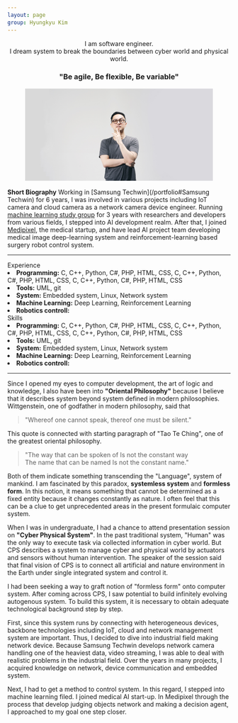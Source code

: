 ```yaml
---
layout: page
group: Hyungkyu Kim
---
```

<div align="center">
    I am software engineer.<br>
    I dream system to break the boundaries between cyber world and physical world.<br>
    <h3>"Be agile, Be flexible, Be variable"</h3>
</div>

<div>
    <figure>
      <img src="/images/profile.JPG">
    </figure>
</div>

**Short Biography** Working in [Samsung Techwin](/portfolio#Samsung Techwin) for 6 years, I was involved in various projects including IoT camera and cloud camera as a network camera device engineer.
Running [machine learning study group](https://www.facebook.com/Deepsight-1780933522021742/) for 3 years with researchers and developers from various fields, I stepped into AI development realm.
After that, I joined [Medipixel](/portfolio#Medipixel), the medical startup, and have lead AI project team developing medical image deep-learning system and reinforcement-learning based surgery robot control system.

---

<div class="profile">
    <div class="profile__left">
        <div class="private_info">Experience</div>
        <li><strong>Programming:</strong> C, C++, Python, C#, PHP, HTML, CSS, C, C++, Python, C#, PHP, HTML, CSS, C, C++, Python, C#, PHP, HTML, CSS</li>
        <li><strong>Tools:</strong> UML, git</li>
        <li><strong>System:</strong> Embedded system, Linux, Network system</li>
        <li><strong>Machine Learning:</strong> Deep Learning, Reinforcement Learning</li>
        <li><strong>Robotics controll:</strong></li>
    </div>
    <div class="profile__right">
        <div class="private_info">Skills</div> 
        <li><strong>Programming:</strong> C, C++, Python, C#, PHP, HTML, CSS, C, C++, Python, C#, PHP, HTML, CSS, C, C++, Python, C#, PHP, HTML, CSS</li>
        <li><strong>Tools:</strong> UML, git</li>
        <li><strong>System:</strong> Embedded system, Linux, Network system</li>
        <li><strong>Machine Learning:</strong> Deep Learning, Reinforcement Learning</li>
        <li><strong>Robotics controll:</strong></li>
    </div>
</div>

---

Since I opened my eyes to computer development, the art of logic and knowledge, I also have been into **"Oriental Philosophy"**
because I believe that it describes system beyond system defined in modern philosophies. 
Wittgenstein, one of godfather in modern philosophy, said that 

> "Whereof one cannot speak, thereof one must be silent."

This quote is connected with starting paragraph of "Tao Te Ching", one of the greatest oriental philosophy.

>"The way that can be spoken of Is not the constant way  
The name that can be named Is not the constant name."

Both of them indicate something transcending the "Language", system of mankind.
I am fascinated by this paradox, **systemless system** and **formless form**.
In this notion, it means something that cannot be determined as a fixed entity because it changes constantly as nature.
I often feel that this can be a clue to get unprecedented areas in the present formulaic computer system.

When I was in undergraduate, I had a chance to attend presentation session on **"Cyber Physical System"**. 
In the past traditional system, "Human" was the only way to execute task via collected information in cyber world.
But CPS describes a system to manage cyber and physical world by actuators and sensors without human intervention.
The speaker of the session said that final vision of CPS is to connect all artificial and nature environment in the Earth under single integrated system and control it.

I had been seeking a way to graft notion of "formless form" onto computer system.
After coming across CPS, I saw potential to build infinitely evolving autogenous system. 
To build this system, it is necessary to obtain adequate technological background step by step.

First, since this system runs by connecting with heterogeneous devices, backbone technologies including IoT, cloud and network management system are important. 
Thus, I decided to dive into industrial field making network device. 
Because Samsung Techwin develops network camera handling one of the heaviest data, video streaming, I was able to deal with realistic problems in the industrial field. 
Over the years in many projects, I acquired knowledge on network, device communication and embedded system. 

Next, I had to get a method to control system. 
In this regard, I stepped into machine learning filed. 
I joined medical AI start-up. 
In Medipixel through the process that develop judging objects network and making a decision agent, I approached to my goal one step closer.